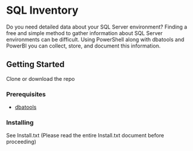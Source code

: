 # SQL Inventory

Do you need detailed data about your SQL Server environment? Finding a free and simple method to gather information about SQL Server environments can be difficult. Using PowerShell along with dbatools and PowerBI you can collect, store, and document this information. 

## Getting Started

Clone or download the repo

### Prerequisites

* [dbatools](https://dbatools.io/)

### Installing

See Install.txt (Please read the entire Install.txt document before proceeding)